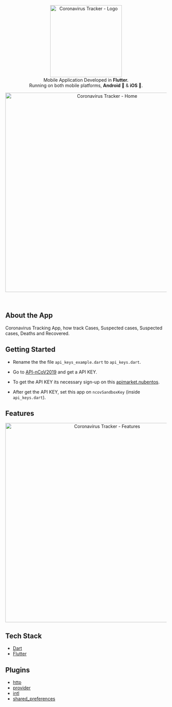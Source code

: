 <!-- header section -->
<p align="center">
  <img  alt="Coronavirus Tracker - Logo" src="https://i.imgur.com/hxqSM3z.png" height="224" /><br/>
  <span>Mobile Application Developed in <b>Flutter.</b></span><br/>
  <span>Running on both mobile platforms, <b>Android 🤖</b> & <b>iOS 🍎</b>. </span><br/>
</p>
<!-- header section END -->
  
<!-- show case/gif section -->
<p align="center">
    <img alt="Coronavirus Tracker - Home" height="620" src="https://i.imgur.com/kniEUG5.gif" />
  </a>
</p>
<!-- show case/gif section END-->

<br/>

<!-- about app -->

## About the App

Coronavirus Tracking App, how track Cases, Suspected cases, Suspected cases, Deaths and Recovered.

## Getting Started

- Rename the the file `api_keys_example.dart` to `api_keys.dart`.

- Go to [API-nCoV2019](https://apimarket.nubentos.com/store/apis/info?name=API-nCoV2019&version=1.0.0&tenant=nubentos.com) and get a API KEY.

- To get the API KEY its necessary sign-up on this [apimarket.nubentos](https://apimarket.nubentos.com/store/site/pages/sign-up.jag?tenant=nubentos.com).

- After get the API KEY, set this app on `ncovSandboxKey` (inside `api_keys.dart`).

## Features

<p align="center">
    <img alt="Coronavirus Tracker - Features" height="620" src="https://i.imgur.com/WgefeFJ.png" />
  </a>
</p>

## Tech Stack

- [Dart](https://dart.dev/)
- [Flutter](https://flutter.dev/)

## Plugins

- [http](https://pub.dev/packages/http)
- [provider](https://pub.dev/packages/provider)
- [intl](https://pub.dev/packages/intl)
- [shared_preferences](https://pub.dev/packages/shared_preferences)

<!-- about app END-->
